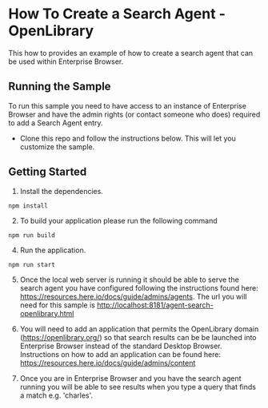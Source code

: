 # How To Create a Search Agent - OpenLibrary

This how to provides an example of how to create a search agent that can be used within Enterprise Browser.

## Running the Sample

To run this sample you need to have access to an instance of Enterprise Browser and have the admin rights (or contact someone who does) required to add a Search Agent entry.

- Clone this repo and follow the instructions below. This will let you customize the sample.

## Getting Started

1. Install the dependencies.

```shell
npm install
```

2. To build your application please run the following command

```shell
npm run build
```

4. Run the application.

```shell
npm run start
```

5. Once the local web server is running it should be able to serve the search agent you have configured following the instructions found here: <https://resources.here.io/docs/guide/admins/agents>. The url you will need for this sample is <http://localhost:8181/agent-search-openlibrary.html>

6. You will need to add an application that permits the OpenLibrary domain (<https://openlibrary.org/>) so that search results can be be launched into Enterprise Browser instead of the standard Desktop Browser. Instructions on how to add an application can be found here: <https://resources.here.io/docs/guide/admins/content>

7. Once you are in Enterprise Browser and you have the search agent running you will be able to see results when you type a query that finds a match e.g. 'charles'.
